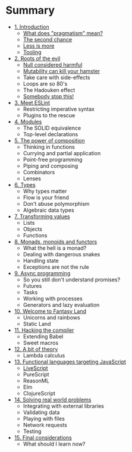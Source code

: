 # Summary

* [1. Introduction](introduction.md)
  * [What does "pragmatism" mean?](introduction/what-does-pragmatism-mean.md)
  * [The second chance](introduction/the-second-chance.md)
  * [Less is more](introduction/less-is-more.md)
  * [Tooling](introduction/tooling.md)
* [2. Roots of the evil](roots-of-the-evil.md)
  * [Null considered harmful](roots-of-the-evil/null-considered-harmful.md)
  * [Mutability can kill your hamster](roots-of-the-evil/mutability-can-kill-your-hamster.md)
  * Take care with side-effects
  * Loops are so 80's
  * The Hadouken effect
  * [Somebody stop this!](roots-of-the-evil/somebody-stop-this.md)
* [3. Meet ESLint](meet-eslint.md)
  * Restricting imperative syntax
  * Plugins to the rescue
* [4. Modules](modules.md)
  * The SOLID equivalence
  * Top-level declarations
* [5. The power of composition](the-power-of-composition.md)
  * Thinking in functions
  * Currying and partial application
  * Point-free programming
  * Piping and composing
  * Combinators
  * Lenses
* [6. Types](types.md)
  * Why types matter
  * Flow is your friend
  * Don't abuse polymorphism
  * Algebraic data types
* [7. Transforming values](transforming-values.md)
  * Lists
  * Objects
  * Functions
* [8. Monads, monoids and functors](monads-monoids-and-functors.md)
  * What the hell is a monad?
  * Dealing with dangerous snakes
  * Handling state
  * Exceptions are not the rule
* [9. Async programming](async-programming.md)
  * So you still don't understand promises?
  * Futures
  * Tasks
  * Working with processes
  * Generators and lazy evaluation
* [10. Welcome to Fantasy Land](welcome-to-fantasy-land.md)
  * Unicorns and rainbows
  * Static Land
* [11. Hacking the compiler](hacking-the-compiler.md)
  * Extending Babel
  * Sweet macros
* [12. A bit of theory](a-bit-of-theory.md)
  * Lambda calculus
* [13. Functional languages targeting JavaScript](functional-languages-targeting-javascript.md)
  * [LiveScript](functional-languages-targeting-javascript/livescript.md)
  * PureScript
  * ReasonML
  * Elm
  * ClojureScript
* [14. Solving real world problems](solving-real-world-problems.md)
  * Integrating with external libraries
  * Validating data
  * Playing with files
  * Network requests
  * Testing
* [15. Final considerations](final-considerations.md)
  * What should I learn now?

